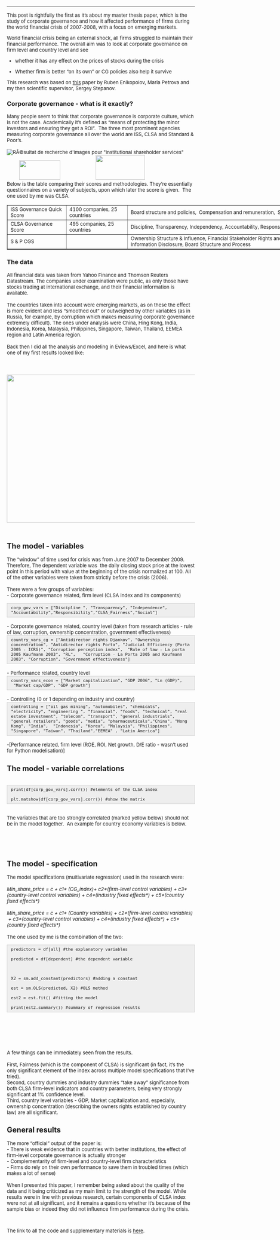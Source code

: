 
 ---
 <font size = "2">
<p>This post is rightfully the first as it&rsquo;s about my master thesis paper, which is the study of corporate governance and how it affected performance of firms during the world financial crisis of 2007-2008, with a focus on emerging markets. &nbsp;</p>



<p>World financial crisis being an external shock, all firms struggled to maintain their financial performance. The overall aim was to look at corporate governance on firm level and country level and see</p>

<ul>
	<li>
	<p>whether it has any effect on the prices of stocks during the crisis</p>
	</li>
	<li>
	<p>Whether firm is better &ldquo;on its own&rdquo; or CG policies also help it survive</p>
	</li>
</ul>
<p>
This research was based on <a href="https://papers.ssrn.com/sol3/papers.cfm?abstract_id=2177841">this</a> paper by Ruben Enikopolov, Maria Petrova and my then scientific supervisor, Sergey Stepanov.</p> </font>

<h3><strong>Corporate governance - what is it exactly?</strong></h3>
 <font size = "2">
<p>Many people seem to think that corporate governance is corporate culture, which is not the case. Academically it&rsquo;s defined as &ldquo;means of protecting the minor investors and ensuring they get a ROI&rdquo;. &nbsp;The three most prominent agencies measuring corporate governance all over the world are ISS, CLSA and Standard &amp; Poor&rsquo;s.<br />
&nbsp; &nbsp; &nbsp; &nbsp; &nbsp; &nbsp; &nbsp; &nbsp; &nbsp; &nbsp; &nbsp; &nbsp; &nbsp; &nbsp; &nbsp; &nbsp; &nbsp; &nbsp; &nbsp; &nbsp; &nbsp;<img alt="RÃ©sultat de recherche d'images pour &quot;institutional shareholder services&quot;" src="https://www.issgovernance.com/file/2014/09/Header-Logo.png" />&nbsp; &nbsp; &nbsp; &nbsp; &nbsp; &nbsp; &nbsp; &nbsp; &nbsp;<img src="https://lh5.googleusercontent.com/wBhkDWBr4Zu1WR9d0qtApr-XsVW4VgoiwMSnqtobiswguuJPrt94DrVUVTk7Hzdx0bghg5_noSRK9YzZ86cSMqA5pqp3WTv0fYwH7Ur1xBDQD1265gPbr0aZEqOXEjN4cNRh3TUw" style="height:52px; width:110px" />&nbsp; &nbsp; &nbsp; &nbsp; &nbsp; &nbsp; &nbsp; &nbsp; &nbsp; &nbsp; &nbsp; &nbsp; &nbsp;&nbsp;<img src="https://lh5.googleusercontent.com/cF0ueamssyyqSicT3wnx5_0_lrRqCU35064WURcMaQRPLV1-iw0RmSsjGWp2RhvQjGmMtpYUCaX7rRR0lCfJ3-u8dN637cTyQ_CEMJ1u7tkm7j_TcW2zyxOMhs8x2OyLUahFbfWa" style="height:66px; width:132px" /><br />
Below is the table comparing their scores and methodologies. They&rsquo;re essentially questionnaires on a variety of subjects, upon which later the score is given. &nbsp;The one used by me was CLSA.&nbsp;</p></font>

<table border="1" cellpadding="1" cellspacing="1" style="width:1000px">
	<tbody>
		<tr>
			<td><font size = "2">ISS Governance Quick Score</font></td>
			<td><font size = "2">4100 companies, 25 countries</font></td>
			<td><font size = "2">Board structure and policies,
				&nbsp;Compensation and remuneration,
				&nbsp;Shareholder rights,&nbsp;Audit practices</font>
</td>
		</tr>
		<tr>
			<td><font size = "2">CLSA Governance Score</font></td>
			<td><font size = "2">495 companies, 25 countries</font></td>
			<td><font size = "2">Discipline, Transparency, Independency, 
				Accountability, Responsibility, 
				Fairness, Social awareness</font></td>
		</tr>
		<tr>
			<td><font size = "2">S &amp; P CGS</font></td>
			<td>&nbsp;</td>
			<td><font size = "2">Ownership Structure &amp; 
				Influence, Financial Stakeholder Rights and Relations, 
				Financial Transparency and Information Disclosure, 
				Board Structure and Process</font></td>
		</tr>
	</tbody>
</table>

<p><h3><strong>The data </strong></h3>
<font size = "2">
All financial data was taken from Yahoo Finance and Thomson Reuters Datastream. The companies under examination were public, as only those have stocks trading at international exchange, and their financial information is available.<br />
	<br />
The countries taken into account were emerging markets, as on these the effect is more evident and less &ldquo;smoothed out&rdquo; or outweighed by other variables (as in Russia, for example, by corruption which makes measuring corporate governance extremely difficult). The ones under analysis were China, Hing Kong, India, Indonesia, Korea, Malaysia, Philippines, Singapore, Taiwan, Thailand, EEMEA region and Latin America region.<br />	
<br />
Back then I did all the analysis and modeling in Eviews/Excel, and here is what one of my first results looked like:</p>
</font>
<font size="2">
<h2>&nbsp; &nbsp; &nbsp; &nbsp; &nbsp; &nbsp; &nbsp; &nbsp; &nbsp; &nbsp; &nbsp;&nbsp;<img alt="" src="https://ibb.co/g82sNS" /><img alt="" src="https://ibb.co/g82sNS" /><img alt="" src="https://raw.githubusercontent.com/xenia-sh/xenia-sh.github.io/master/images/third one for corporate gov.png" style="height:396px; width:640px" />&nbsp;</h2>

<h2><strong>The model - variables &nbsp;</strong></h2>

<p>The &ldquo;window&rdquo; of time used for crisis was from June 2007 to December 2009. Therefore, The dependent variable was &nbsp;the daily closing stock price at the lowest point in this period with value at the beginning of the crisis normalized at 100. All of the other variables were taken from strictly before the crisis (2006).<br />
	<br />
There were a few groups&nbsp;of variables:<br />
-&nbsp;Corporate governance related, firm level (CLSA index and its components)<br />

<div style="background:#eee;border:1px solid #ccc;padding:5px 10px;"><code>corp_gov_vars = [&quot;Discipline &quot;, &quot;Transparency&quot;, &quot;Independence&quot;, &quot;Accountability&quot;,&quot;Responsibility&quot;,&quot;CLSA_Fairness&quot;,&quot;Social&quot;]</code></div>
<br />
-&nbsp;Corporate governance related, country level (taken from research articles - rule of law, corruption, ownership concentration, government effectiveness)
<br />

<div style="background:#eee;border:1px solid #ccc;padding:5px 10px;"><code>country_vars_cg = [&quot;Antidirector rights Djankov&quot;, &quot;Ownership concentration&quot;,&nbsp;&quot;Antidirector rights Porta&quot;, &quot;Judicial Efficiency (Porta 2005 - ICRG)&quot;,&nbsp;&quot;Corruption perception index&quot;, &nbsp;&quot;Rule of law - La porta 2005 Kaufmann 2003&quot;, &quot;RL&quot;, &nbsp; &quot;Corruption - La Porta 2005 and Kaufmann 2003&quot;, &quot;Corruption&quot;, &quot;Government effectiveness&quot;]</code></div>
<br />
-&nbsp;Performance related, country level<br />

<div style="background:#eee;border:1px solid #ccc;padding:5px 10px;"><code>country_vars_econ = [&quot;Market capitalization&quot;, &quot;GDP 2006&quot;, &quot;Ln (GDP)&quot;, &nbsp;&quot;Market cap/GDP&quot;, &quot;GDP growth&quot;]</code></div>
<br />
-&nbsp;Controlling (0 or 1 depending on industry and country)<br />
<div style="background:#eee;border:1px solid #ccc;padding:5px 10px;"><code>controlling = [&quot;oil gas mining&quot;, &quot;automobiles&quot;, &quot;chemicals&quot;, &quot;electricity&quot;, &quot;engineering &quot;, &quot;financial&quot;, &quot;foods&quot;, &quot;technical&quot;, &quot;real estate investment&quot;, &quot;telecom&quot;, &quot;transport&quot;, &quot;general industrials&quot;, &quot;general retailers&quot;, &quot;goods&quot;, &quot;media&quot;, &quot;pharmaceuticals&quot;,&quot;China&quot;, &quot;Hong Kong&quot;, &quot;India&quot;, &nbsp;&quot;Indonesia&quot;, &quot;Korea&quot;, &quot;Malaysia&quot;, &quot;Philippines&quot;, &quot;Singapore&quot;, &quot;Taiwan&quot;, &quot;Thailand&quot;,&quot;EEMEA&quot; ,&nbsp;&quot;Latin America&quot;]</code></div>
<br />
-[Performance related, firm level (ROE, ROI, Net growth, D/E ratio - wasn&rsquo;t used for Python modelisation)]</p>

<h2><strong>The model - variable correlations </strong></h2>
<br />
<div style="background:#eee;border:1px solid #ccc;padding:5px 10px;"><code>print(df[corp_gov_vars].corr()) #elements of the CLSA index&nbsp;<br />
plt.matshow(df[corp_gov_vars].corr()) #show the matrix&nbsp;</code></div>
<br />
<p>The variables that are too strongly correlated (marked yellow below)&nbsp;should not be in the model together.&nbsp; An example for country economy variables is below.&nbsp;</p>
<h2><img alt="" src="https://raw.githubusercontent.com/xenia-sh/xenia-sh.github.io/master/images/fourth-cg.png" /></h2>
<br />
<h2><strong>The model - specification </strong></h2>

<p>The model specifications (multivariate regression) used in the research were:<br />
	<br />
<em>Min_share_price</em><em> = c + c1* (</em><em>CG_index</em><em>)+ c2*(</em><em>firm-level control variables</em><em>) + c3* (country-level control variables) + c4*(industry fixed effects*) + c5*(country fixed effects*)</em><br />
	<br />
<em>Min_share_price</em><em> = c + c1* (</em><em>Country variables</em><em>) + c2*(</em><em>firm-level control variables</em><em>) &nbsp;+ c3*(</em><em>country-level control variables</em><em>) + c4*(industry fixed effects*) + c5* (country fixed effects*) </em><br />
<br />
The one used by me is the combination of the two:<br />

<div style="background:#eee;border:1px solid #ccc;padding:5px 10px;"><code>predictors = df[all] #the explanatory variables&nbsp;<br />
predicted = df[dependent] #the dependent variable<br />
&nbsp;<br />
X2 = sm.add_constant(predictors) #adding a constant&nbsp;<br />
est = sm.OLS(predicted, X2) #OLS method&nbsp;<br />
est2 = est.fit() #fitting the model&nbsp;<br />
print(est2.summary()) #summary of regression results&nbsp;</code></div></p>
<br />
<h2><img alt="" src="https://i.imgur.com/lru2BdD.png" /></h2>
<h2><img alt="" src="https://i.imgur.com/ObhirCR.png" /></h2>

<p>A few things can be immediately seen from the results.<br />
	<br />
First, Fairness (which is the component of CLSA) is significant (in fact, it&rsquo;s the only significant element of the index across multiple model specifications that I&rsquo;ve tried).<br />
Second, country dummies and industry dummies &ldquo;take away&rdquo; significance from both CLSA firm-level indicators and country parameters, being very strongly significant at 1% confidence level.<br />
Third, country level variables - GDP, Market capitalization and, especially, ownership concentration (describing the owners rights established by country law) are all significant.</p>

<h2><strong>General results &nbsp;</strong></h2>

<p>The more &ldquo;official&rdquo; output of the paper is:<br />
-&nbsp;There is weak evidence that in countries with better institutions, the effect of firm-level corporate governance is actually stronger<br />
- Complementarity of firm-level and country-level firm characteristics<br />
- Firms do rely on their own performance to save them in troubled times (which makes a lot of sense)<br />
&nbsp; &nbsp; &nbsp; &nbsp; &nbsp; &nbsp; &nbsp; &nbsp; &nbsp; &nbsp; &nbsp; &nbsp; &nbsp; &nbsp; &nbsp; &nbsp;&nbsp;<img alt="" src="https://raw.githubusercontent.com/xenia-sh/xenia-sh.github.io/master/images/data science second graph from thesis pres.png" /><br />
When I presented this paper, I remember being asked about the quality of the data and it being criticized as my main limit to the strength of the model. While results were in line with previous research, certain components of CLSA index were not at all significant, and it remains a questions whether it&rsquo;s because of the sample bias or indeed they did not influence firm performance during the crisis.</p>
<br />
<p>The link to all the code and supplementary materials is <a href="https://github.com/xenia-sh/corporate_governance">here</a>.&nbsp;</p></font>
